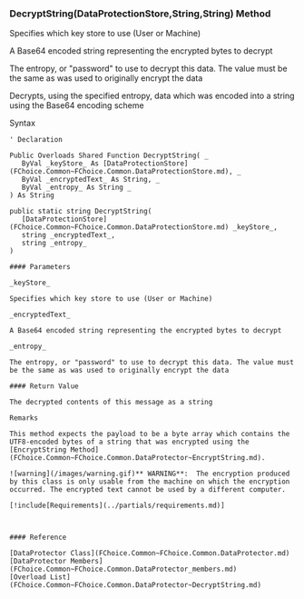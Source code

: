 ﻿### DecryptString(DataProtectionStore,String,String) Method

Specifies which key store to use (User or Machine)

A Base64 encoded string representing the encrypted bytes to decrypt

The entropy, or "password" to use to decrypt this data. The value must be the same as was used to originally encrypt the data

Decrypts, using the specified entropy, data which was encoded into a string using the Base64 encoding scheme

Syntax

```vbnet
' Declaration

Public Overloads Shared Function DecryptString( _
   ByVal _keyStore_ As [DataProtectionStore](FChoice.Common~FChoice.Common.DataProtectionStore.md), _
   ByVal _encryptedText_ As String, _
   ByVal _entropy_ As String _
) As String

public static string DecryptString( 
   [DataProtectionStore](FChoice.Common~FChoice.Common.DataProtectionStore.md) _keyStore_,
   string _encryptedText_,
   string _entropy_
)

#### Parameters

_keyStore_

Specifies which key store to use (User or Machine)

_encryptedText_

A Base64 encoded string representing the encrypted bytes to decrypt

_entropy_

The entropy, or "password" to use to decrypt this data. The value must be the same as was used to originally encrypt the data

#### Return Value

The decrypted contents of this message as a string

Remarks

This method expects the payload to be a byte array which contains the UTF8-encoded bytes of a string that was encrypted using the [EncryptString Method](FChoice.Common~FChoice.Common.DataProtector~EncryptString.md).

![warning](/images/warning.gif)** WARNING**:  The encryption produced by this class is only usable from the machine on which the encryption occurred. The encrypted text cannot be used by a different computer.

[!include[Requirements](../partials/requirements.md)]



#### Reference

[DataProtector Class](FChoice.Common~FChoice.Common.DataProtector.md)  
[DataProtector Members](FChoice.Common~FChoice.Common.DataProtector_members.md)  
[Overload List](FChoice.Common~FChoice.Common.DataProtector~DecryptString.md)